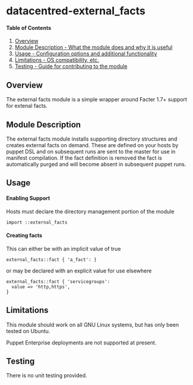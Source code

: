 datacentred-external_facts
==========================

#### Table of Contents

1. [Overview](#overview)
2. [Module Description - What the module does and why it is useful](#module-description)
3. [Usage - Configuration options and additional functionality](#usage)
4. [Limitations - OS compatibility, etc.](#limitations)
5. [Testing - Guide for contributing to the module](#testing)

## Overview

The external facts module is a simple wrapper around Facter 1.7+ support
for extenal facts.

## Module Description

The external facts module installs supporting directory structures and
creates external facts on demand.  These are defined on your hosts by
puppet DSL and on subsequent runs are sent to the master for use in
manifest compilation.  If the fact definition is removed the fact is
automatically purged and will become absent in subsequent puppet runs.

## Usage

#### Enabling Support

Hosts must declare the directory management portion of the module

    import ::external_facts

#### Creating facts

This can either be with an implicit value of true

    external_facts::fact { 'a_fact': }

or may be declared with an explicit value for use elsewhere

    external_facts::fact { 'servicegroups':
      value => 'http,https',
    }

## Limitations

This module should work on all GNU Linux systems, but has only been tested
on Ubuntu.

Puppet Enterprise deployments are not supported at present.

## Testing

There is no unit testing provided.
